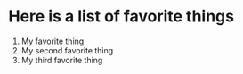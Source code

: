 # Here is a list of favorite things
1. My favorite thing
2. My second favorite thing
3. My third favorite thing
